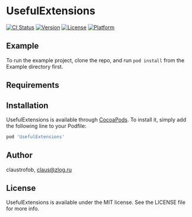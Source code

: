 # UsefulExtensions

[![CI Status](http://img.shields.io/travis/claustrofob/UsefulExtensions.svg?style=flat)](https://travis-ci.org/claustrofob/UsefulExtensions)
[![Version](https://img.shields.io/cocoapods/v/UsefulExtensions.svg?style=flat)](http://cocoapods.org/pods/UsefulExtensions)
[![License](https://img.shields.io/cocoapods/l/UsefulExtensions.svg?style=flat)](http://cocoapods.org/pods/UsefulExtensions)
[![Platform](https://img.shields.io/cocoapods/p/UsefulExtensions.svg?style=flat)](http://cocoapods.org/pods/UsefulExtensions)

## Example

To run the example project, clone the repo, and run `pod install` from the Example directory first.

## Requirements

## Installation

UsefulExtensions is available through [CocoaPods](http://cocoapods.org). To install
it, simply add the following line to your Podfile:

```ruby
pod 'UsefulExtensions'
```

## Author

claustrofob, claus@zlog.ru

## License

UsefulExtensions is available under the MIT license. See the LICENSE file for more info.
